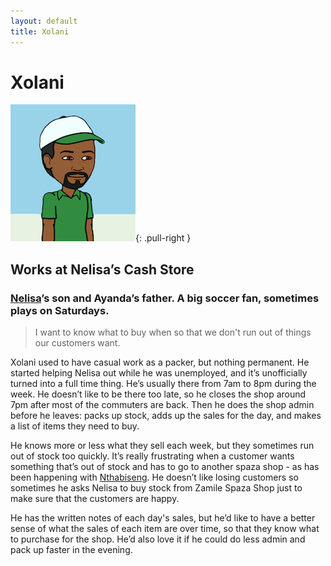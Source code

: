 ```yaml
---
layout: default
title: Xolani
---
```


# Xolani

![](./images/PersonaXolani.png){: .pull-right }

## Works at Nelisa’s Cash Store

### [Nelisa](/Persona_Nelisa.html)’s son and Ayanda’s father. A big soccer fan, sometimes plays on Saturdays.

> I want to know what to buy when so that we don't run out of things our customers want.

Xolani used to have casual work as a packer, but nothing permanent. He started helping Nelisa out while he was unemployed, and it’s unofficially turned into a full time thing.
He’s usually there from 7am to 8pm during the week. He doesn’t like to be there too late, so he closes the shop around 7pm after most of the commuters are back. Then he does the shop admin before he leaves: packs up stock, adds up the sales for the day, and makes a list of items they need to buy.

He knows more or less what they sell each week, but they sometimes run out of stock too quickly. It’s really frustrating when a customer wants something that’s out of stock and has to go to another spaza shop - as has been happening with [Nthabiseng](/Persona_Nthabiseng.html). He doesn’t like losing customers so sometimes he asks Nelisa to buy stock from Zamile Spaza Shop just to make sure that the customers are happy.

He has the written notes of each day's sales, but he’d like to have a better sense of what the sales of each item are over time, so that they know what to purchase for the shop. He’d also love it if he could do less admin and pack up faster in the evening.
